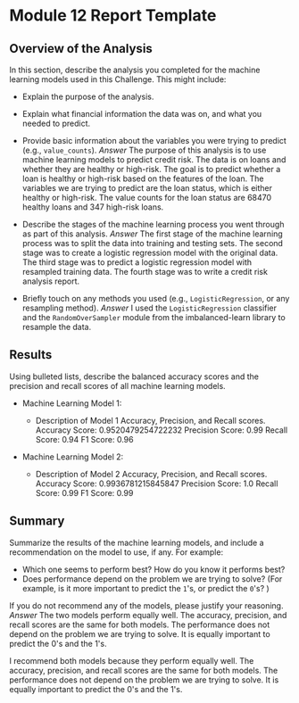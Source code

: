 # Module 12 Report Template

## Overview of the Analysis

In this section, describe the analysis you completed for the machine learning models used in this Challenge. This might include:

* Explain the purpose of the analysis.
* Explain what financial information the data was on, and what you needed to predict.
* Provide basic information about the variables you were trying to predict (e.g., `value_counts`).
*Answer* 
The purpose of this analysis is to use machine learning models to predict credit risk. The data is on loans and whether they are healthy or high-risk. The goal is to predict whether a loan is healthy or high-risk based on the features of the loan. The variables we are trying to predict are the loan status, which is either healthy or high-risk. The value counts for the loan status are 68470 healthy loans and 347 high-risk loans.


* Describe the stages of the machine learning process you went through as part of this analysis.
*Answer* 
The first stage of the machine learning process was to split the data into training and testing sets. The second stage was to create a logistic regression model with the original data. The third stage was to predict a logistic regression model with resampled training data. The fourth stage was to write a credit risk analysis report. 
* Briefly touch on any methods you used (e.g., `LogisticRegression`, or any resampling method).
*Answer*
I used the `LogisticRegression` classifier and the `RandomOverSampler` module from the imbalanced-learn library to resample the data.


## Results

Using bulleted lists, describe the balanced accuracy scores and the precision and recall scores of all machine learning models.

* Machine Learning Model 1:
  * Description of Model 1 Accuracy, Precision, and Recall scores.
  Accuracy Score: 0.9520479254722232
  Precision Score: 0.99
  Recall Score: 0.94
  F1 Score: 0.96



* Machine Learning Model 2:
  * Description of Model 2 Accuracy, Precision, and Recall scores.
  Accuracy Score: 0.9936781215845847
  Precision Score: 1.0
  Recall Score: 0.99
  F1 Score: 0.99


## Summary

Summarize the results of the machine learning models, and include a recommendation on the model to use, if any. For example:
* Which one seems to perform best? How do you know it performs best?
* Does performance depend on the problem we are trying to solve? (For example, is it more important to predict the `1`'s, or predict the `0`'s? )

If you do not recommend any of the models, please justify your reasoning.
*Answer*
The two models perform equally well. The accuracy, precision, and recall scores are the same for both models. The performance does not depend on the problem we are trying to solve. It is equally important to predict the 0's and the 1's.



I recommend both models because they perform equally well. The accuracy, precision, and recall scores are the same for both models. The performance does not depend on the problem we are trying to solve. It is equally important to predict the 0's and the 1's.
